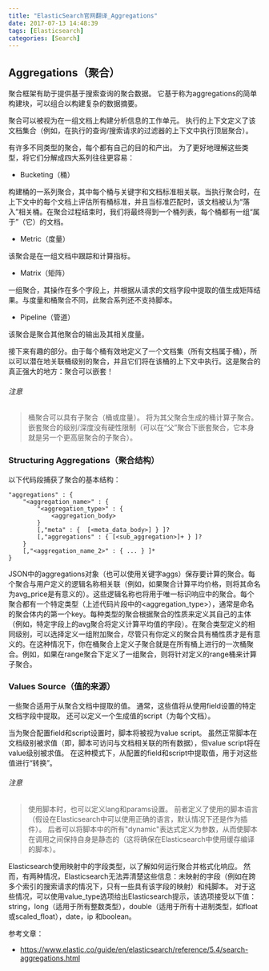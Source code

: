 ```yaml
---
title: "ElasticSearch官网翻译_Aggregations"
date: 2017-07-13 14:48:39
tags: [Elasticsearch]
categories: [Search]
---
```


## Aggregations（聚合）

聚合框架有助于提供基于搜索查询的聚合数据。 它基于称为aggregations的简单构建块，可以组合以构建复杂的数据摘要。

聚合可以被视为在一组文档上构建分析信息的工作单元。 执行的上下文定义了该文档集合（例如，在执行的查询/搜索请求的过滤器的上下文中执行顶层聚合）。

有许多不同类型的聚合，每个都有自己的目的和产出。 为了更好地理解这些类型，将它们分解成四大系列往往更容易：

- Bucketing（桶）

构建桶的一系列聚合，其中每个桶与关键字和文档标准相关联。当执行聚合时，在上下文中的每个文档上评估所有桶标准，并且当标准匹配时，该文档被认为“落入”相关桶。在聚合过程结束时，我们将最终得到一个桶列表，每个桶都有一组“属于”（它）的文档。

- Metric（度量）

该聚合是在一组文档中跟踪和计算指标。

- Matrix（矩阵）

一组聚合，其操作在多个字段上，并根据从请求的文档字段中提取的值生成矩阵结果。与度量和桶聚合不同，此聚合系列还不支持脚本。

- Pipeline（管道）

该聚合是聚合其他聚合的输出及其相关度量。

接下来有趣的部分。由于每个桶有效地定义了一个文档集（所有文档属于桶），所以可以潜在地关联桶级别的聚合，并且它们将在该桶的上下文中执行。这是聚合的真正强大的地方：聚合可以嵌套！

###### 注意

> 桶聚合可以具有子聚合（桶或度量）。 将为其父聚合生成的桶计算子聚合。 嵌套聚合的级别/深度没有硬性限制（可以在“父”聚合下嵌套聚合，它本身就是另一个更高层聚合的子聚合）。

### Structuring Aggregations（聚合结构）

以下代码段捕获了聚合的基本结构：

```
"aggregations" : {
    "<aggregation_name>" : {
        "<aggregation_type>" : {
            <aggregation_body>
        }
        [,"meta" : {  [<meta_data_body>] } ]?
        [,"aggregations" : { [<sub_aggregation>]+ } ]?
    }
    [,"<aggregation_name_2>" : { ... } ]*
}
```

JSON中的aggregations对象（也可以使用关键字aggs）保存要计算的聚合。每个聚合与用户定义的逻辑名称相关联（例如，如果聚合计算平均价格，则将其命名为avg_price是有意义的）。这些逻辑名称也将用于唯一标识响应中的聚合。每个聚合都有一个特定类型（上述代码片段中的<aggregation_type>），通常是命名的聚合体内的第一个key。每种类型的聚合根据聚合的性质来定义其自己的主体（例如，特定字段上的avg聚合将定义计算平均值的字段）。在聚合类型定义的相同级别，可以选择定义一组附加聚合，尽管只有你定义的聚合具有桶性质才是有意义的。在这种情况下，你在桶聚合上定义子聚合就是在所有桶上进行的一次桶聚合。例如，如果在range聚合下定义了一组聚合，则将针对定义的range桶来计算子聚合。

### Values Source（值的来源）

一些聚合适用于从聚合文档中提取的值。 通常，这些值将从使用field设置的特定文档字段中提取。 还可以定义一个生成值的script（为每个文档）。

当为聚合配置field和script设置时，脚本将被视为value script。 虽然正常脚本在文档级别被求值（即，脚本可访问与文档相关联的所有数据），但value script将在value级别被求值。 在这种模式下，从配置的field和script中提取值，用于对这些值进行“转换”。

###### 注意

> 使用脚本时，也可以定义lang和params设置。 前者定义了使用的脚本语言（假设在Elasticsearch中可以使用正确的语言，默认情况下还是作为插件）。 后者可以将脚本中的所有"dynamic"表达式定义为参数，从而使脚本在调用之间保持自身是静态的（这将确保在Elasticsearch中使用缓存编译的脚本）。

Elasticsearch使用映射中的字段类型，以了解如何运行聚合并格式化响应。 然而，有两种情况，Elasticsearch无法弄清楚这些信息：未映射的字段（例如在跨多个索引的搜索请求的情况下，只有一些具有该字段的映射）和纯脚本。 对于这些情况，可以使用value_type选项给出Elasticsearch提示，该选项接受以下值：string，long（适用于所有整数类型），double（适用于所有十进制类型，如float或scaled_float），date，ip 和boolean。

参考文章：

- https://www.elastic.co/guide/en/elasticsearch/reference/5.4/search-aggregations.html
